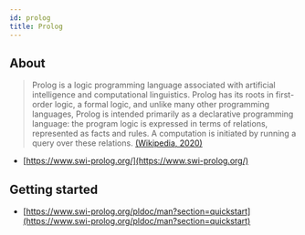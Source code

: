 ```yaml
---
id: prolog
title: Prolog
---
```


## About
> Prolog is a logic programming language associated with artificial intelligence and computational linguistics. Prolog has its roots in first-order logic, a formal logic, and unlike many other programming languages, Prolog is intended primarily as a declarative programming language: the program logic is expressed in terms of relations, represented as facts and rules. A computation is initiated by running a query over these relations.
> [(Wikipedia, 2020)](https://en.wikipedia.org/wiki/Prolog)

- [https://www.swi-prolog.org/](https://www.swi-prolog.org/)

## Getting started
- [https://www.swi-prolog.org/pldoc/man?section=quickstart](https://www.swi-prolog.org/pldoc/man?section=quickstart)